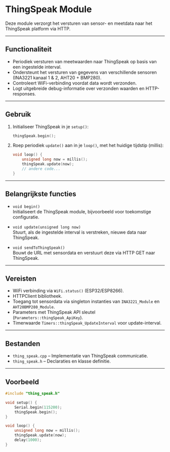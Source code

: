 # ThingSpeak Module

Deze module verzorgt het versturen van sensor- en meetdata naar het ThingSpeak platform via HTTP.

---

## Functionaliteit

- Periodiek versturen van meetwaarden naar ThingSpeak op basis van een ingestelde interval.
- Ondersteunt het versturen van gegevens van verschillende sensoren (INA3221 kanaal 1 & 2, AHT20 + BMP280).
- Controleert WiFi-verbinding voordat data wordt verzonden.
- Logt uitgebreide debug-informatie over verzonden waarden en HTTP-responses.

---

## Gebruik

1. Initialiseer ThingSpeak in je `setup()`:
    ```cpp
    thingSpeak.begin();
    ```

2. Roep periodiek `update()` aan in je `loop()`, met het huidige tijdstip (millis):
    ```cpp
    void loop() {
        unsigned long now = millis();
        thingSpeak.update(now);
        // andere code...
    }
    ```

---

## Belangrijkste functies

- `void begin()`  
  Initialiseert de ThingSpeak module, bijvoorbeeld voor toekomstige configuratie.

- `void update(unsigned long now)`  
  Stuurt, als de ingestelde interval is verstreken, nieuwe data naar ThingSpeak.

- `void sendToThingSpeak()`  
  Bouwt de URL met sensordata en verstuurt deze via HTTP GET naar ThingSpeak.

---

## Vereisten

- WiFi verbinding via `WiFi.status()` (ESP32/ESP8266).
- HTTPClient bibliotheek.
- Toegang tot sensordata via singleton instanties van `INA3221_Module` en `AHT20BMP280_Module`.
- Parameters met ThingSpeak API sleutel (`Parameters::thingSpeak_ApiKey`).
- Timerwaarde `Timers::thingSpeak_UpdateInterval` voor update-interval.

---

## Bestanden

- `thing_speak.cpp` – Implementatie van ThingSpeak communicatie.  
- `thing_speak.h` – Declaraties en klasse definitie.

---

## Voorbeeld

```cpp
#include "thing_speak.h"

void setup() {
    Serial.begin(115200);
    thingSpeak.begin();
}

void loop() {
    unsigned long now = millis();
    thingSpeak.update(now);
    delay(1000);
}
